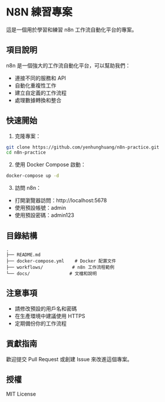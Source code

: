 # N8N 練習專案

這是一個用於學習和練習 n8n 工作流自動化平台的專案。

## 項目說明

n8n 是一個強大的工作流自動化平台，可以幫助我們：
- 連接不同的服務和 API
- 自動化重複性工作
- 建立自定義的工作流程
- 處理數據轉換和整合

## 快速開始

1. 克隆專案：
```bash
git clone https://github.com/yenhunghuang/n8n-practice.git
cd n8n-practice
```

2. 使用 Docker Compose 啟動：
```bash
docker-compose up -d
```

3. 訪問 n8n：
- 打開瀏覽器訪問：http://localhost:5678
- 使用預設帳號：admin
- 使用預設密碼：admin123

## 目錄結構

```
.
├── README.md
├── docker-compose.yml    # Docker 配置文件
├── workflows/           # n8n 工作流程範例
└── docs/               # 文檔和說明
```

## 注意事項

- 請修改預設的用戶名和密碼
- 在生產環境中建議使用 HTTPS
- 定期備份你的工作流程

## 貢獻指南

歡迎提交 Pull Request 或創建 Issue 來改進這個專案。

## 授權

MIT License